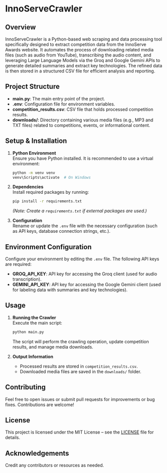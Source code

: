# InnoServeCrawler

## Overview
InnoServeCrawler is a Python-based web scraping and data processing tool specifically designed to extract competition data from the InnoServe Awards website. It automates the process of downloading related media files (such as audio from YouTube), transcribing the audio content, and leveraging Large Language Models via the Groq and Google Gemini APIs to generate detailed summaries and extract key technologies. The refined data is then stored in a structured CSV file for efficient analysis and reporting.

## Project Structure
- **main.py**: The main entry point of the project.
- **.env**: Configuration file for environment variables.
- **competition_results.csv**: CSV file that holds processed competition results.
- **downloads/**: Directory containing various media files (e.g., MP3 and TXT files) related to competitions, events, or informational content.

## Setup & Installation
1. **Python Environment**  
   Ensure you have Python installed. It is recommended to use a virtual environment:
   ```bash
   python -m venv venv
   venv\Scripts\activate  # On Windows
   ```
2. **Dependencies**  
   Install required packages by running:
   ```bash
   pip install -r requirements.txt
   ```
   *(Note: Create a `requirements.txt` if external packages are used.)*

3. **Configuration**  
   Rename or update the `.env` file with the necessary configuration (such as API keys, database connection strings, etc.).

## Environment Configuration
Configure your environment by editing the `.env` file. The following API keys are required:
- **GROQ_API_KEY**: API key for accessing the Groq client (used for audio transcription).
- **GEMINI_API_KEY**: API key for accessing the Google Gemini client (used for labeling data with summaries and key technologies).

## Usage
1. **Running the Crawler**  
   Execute the main script:
   ```bash
   python main.py
   ```
   The script will perform the crawling operation, update competition results, and manage media downloads.

2. **Output Information**  
   - Processed results are stored in `competition_results.csv`.
   - Downloaded media files are saved in the `downloads/` folder.

## Contributing
Feel free to open issues or submit pull requests for improvements or bug fixes. Contributions are welcome!

## License
This project is licensed under the MIT License – see the [LICENSE](LICENSE) file for details.

## Acknowledgements
Credit any contributors or resources as needed.
